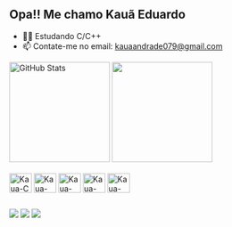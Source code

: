 ## Opa!! Me chamo Kauã Eduardo 

- 👨‍🏫 Estudando C/C++
- 📫 Contate-me no email: kauaandrade079@gmail.com

<div>
  <img height = "180em" src="https://github-readme-stats.vercel.app/api?username=kauaeduuardo&show_icons=true&theme=merko&count_private=true" alt="GitHub Stats">
  <img height = "180em" src="https://github-readme-stats.vercel.app/api/top-langs/?username=kauaeduuardo&show_icons=true&theme=merko&count_private=true">
</div>

<div style="display: inline_block"><br>
  <img align="center" alt="Kaua-C" height="35" width="40"src="https://cdn.jsdelivr.net/gh/devicons/devicon@latest/icons/c/c-original.svg">
  <img align="center" alt="Kaua-Cpp" height="35" width="40"src="https://cdn.jsdelivr.net/gh/devicons/devicon@latest/icons/cplusplus/cplusplus-original.svg">     
  <img align="center" alt="Kaua-Py" height="35" width="40" src="https://cdn.jsdelivr.net/gh/devicons/devicon@latest/icons/python/python-original.svg">
  <img align="center" alt="Kaua-html" height="35" width="40" src="https://cdn.jsdelivr.net/gh/devicons/devicon@latest/icons/html5/html5-original.svg">
  <img align="center" alt="Kaua-css" height="35" width="40" src="https://cdn.jsdelivr.net/gh/devicons/devicon@latest/icons/css3/css3-original.svg">         
</div>

##
<div>
  <a href="https://instagram.com/kauaeduardo__" target="_blank"><img src="https://img.shields.io/badge/-Instagram-%23E4405F?style=for-the-badge&logo=instagram&logoColor=white" target="_blank"></a>
  <a href = "mailto:kauaandrade079@gmail.com"><img src="https://img.shields.io/badge/-Gmail-%23333?style=for-the-badge&logo=gmail&logoColor=white" target="_blank"></a>
  <a href="https://www.linkedin.com/in/kau%C3%A3-eduardo-a2796533b/" target="_blank"><img src="https://img.shields.io/badge/-LinkedIn-%230077B5?style=for-the-badge&logo=linkedin&logoColor=white" target="_blank"></a>
</div>
